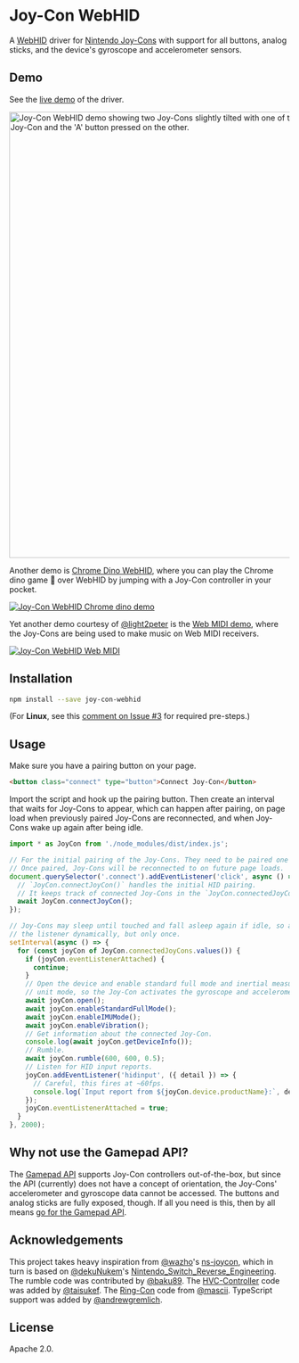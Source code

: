 # Joy-Con WebHID

A [WebHID](https://web.dev/hid) driver for
[Nintendo Joy-Cons](https://en.wikipedia.org/wiki/Joy-Con) with support for all buttons, analog
sticks, and the device's gyroscope and accelerometer sensors.

## Demo

See the [live demo](https://tomayac.github.io/joy-con-webhid/demo/) of the driver.

<img width="800" alt="Joy-Con WebHID demo showing two Joy-Cons slightly tilted with one of the analog sticks moved to the right on one Joy-Con and the 'A' button pressed on the other." src="https://user-images.githubusercontent.com/145676/101152193-01fc4f80-3623-11eb-8afd-50485f2807c6.png">

Another demo is [Chrome Dino WebHID](https://github.com/tomayac/chrome-dino-webhid), where you
can play the Chrome dino game 🦖 over WebHID by jumping with a Joy-Con controller in your pocket.

[![Joy-Con WebHID Chrome dino demo](https://img.youtube.com/vi/HuhQXXgDnCQ/0.jpg)](https://www.youtube.com/watch?v=HuhQXXgDnCQ)

Yet another demo courtesy of [@light2peter](https://github.com/light2peter) is the [Web MIDI demo](https://tomayac.github.io/joy-con-webhid/demo/webmidi.html), where the Joy-Cons are being used to make music on Web MIDI receivers.

[![Joy-Con WebHID Web MIDI](https://img.youtube.com/vi/tMTnkjwSFNM/0.jpg)](https://youtu.be/tMTnkjwSFNM?t=42)

## Installation

```bash
npm install --save joy-con-webhid
```

(For **Linux**, see this [comment on Issue #3](https://github.com/tomayac/joy-con-webhid/issues/3#issuecomment-944427792)
for required pre-steps.)

## Usage

Make sure you have a pairing button on your page.

```html
<button class="connect" type="button">Connect Joy-Con</button>
```

Import the script and hook up the pairing button.
Then create an interval that waits for Joy-Cons to appear,
which can happen after pairing, on page load when previously paired Joy-Cons are reconnected,
and when Joy-Cons wake up again after being idle.

```js
import * as JoyCon from './node_modules/dist/index.js';

// For the initial pairing of the Joy-Cons. They need to be paired one by one.
// Once paired, Joy-Cons will be reconnected to on future page loads.
document.querySelector('.connect').addEventListener('click', async () => {
  // `JoyCon.connectJoyCon()` handles the initial HID pairing.
  // It keeps track of connected Joy-Cons in the `JoyCon.connectedJoyCons` Map.
  await JoyCon.connectJoyCon();
});

// Joy-Cons may sleep until touched and fall asleep again if idle, so attach
// the listener dynamically, but only once.
setInterval(async () => {
  for (const joyCon of JoyCon.connectedJoyCons.values()) {
    if (joyCon.eventListenerAttached) {
      continue;
    }
    // Open the device and enable standard full mode and inertial measurement
    // unit mode, so the Joy-Con activates the gyroscope and accelerometers.
    await joyCon.open();
    await joyCon.enableStandardFullMode();
    await joyCon.enableIMUMode();
    await joyCon.enableVibration();
    // Get information about the connected Joy-Con.
    console.log(await joyCon.getDeviceInfo());
    // Rumble.
    await joyCon.rumble(600, 600, 0.5);
    // Listen for HID input reports.
    joyCon.addEventListener('hidinput', ({ detail }) => {
      // Careful, this fires at ~60fps.
      console.log(`Input report from ${joyCon.device.productName}:`, detail);
    });
    joyCon.eventListenerAttached = true;
  }
}, 2000);
```

## Why not use the Gamepad API?

The [Gamepad API](https://w3c.github.io/gamepad/)
supports Joy-Con controllers out-of-the-box,
but since the API (currently) does not have a concept of orientation,
the Joy-Cons' accelerometer and gyroscope data cannot be accessed.
The buttons and analog sticks are fully exposed, though.
If all you need is this, then by all means
[go for the Gamepad API](https://web.dev/gamepad/).

## Acknowledgements

This project takes heavy inspiration from [@wazho](https://github.com/wazho)'s
[ns-joycon](https://github.com/wazho/ns-joycon),
which in turn is based on [@dekuNukem](https://github.com/dekuNukem)'s
[Nintendo_Switch_Reverse_Engineering](https://github.com/dekuNukem/Nintendo_Switch_Reverse_Engineering).
The rumble code was contributed by
[@baku89](https://github.com/baku89).
The [HVC-Controller](https://twitter.com/taisukef/status/1572349705828569092) code was added by [@taisukef](https://github.com/taisukef).
The [Ring-Con](https://en.wikipedia.org/wiki/Ring_Fit_Adventure) code from [@mascii](https://github.com/mascii/demo-of-ring-con-with-web-hid).
TypeScript support was added by [@andrewgremlich](https://github.com/andrewgremlich).

## License

Apache 2.0.
